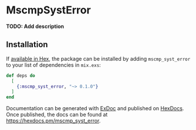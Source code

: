 # MscmpSystError

**TODO: Add description**

## Installation

If [available in Hex](https://hex.pm/docs/publish), the package can be installed
by adding `mscmp_syst_error` to your list of dependencies in `mix.exs`:

```elixir
def deps do
  [
    {:mscmp_syst_error, "~> 0.1.0"}
  ]
end
```

Documentation can be generated with [ExDoc](https://github.com/elixir-lang/ex_doc)
and published on [HexDocs](https://hexdocs.pm). Once published, the docs can
be found at <https://hexdocs.pm/mscmp_syst_error>.

